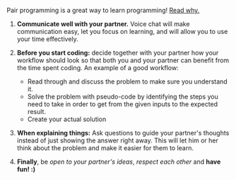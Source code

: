 Pair programming is a great way to learn programming! [Read why.](Pair-Programming-Why)

1. **Communicate well with your partner.** Voice chat will make communication easy, let you focus on learning, and will allow you to use your time effectively.

2. **Before you start coding:** decide together with your partner how your workflow should look so that both you and your partner can benefit from the time spent coding. An example of a good workflow:
    - Read through and discuss the problem to make sure you understand it.
    - Solve the problem with pseudo-code by identifying the steps you need to take in order to get from the given inputs to the expected result.
    - Create your actual solution

3. **When explaining things:** Ask questions to guide your partner's thoughts instead of just showing the answer right away. This will let him or her think about the problem and make it easier for them to learn.

4. **Finally**, be *open to your partner's ideas*, *respect each other* and **have fun! :)**
